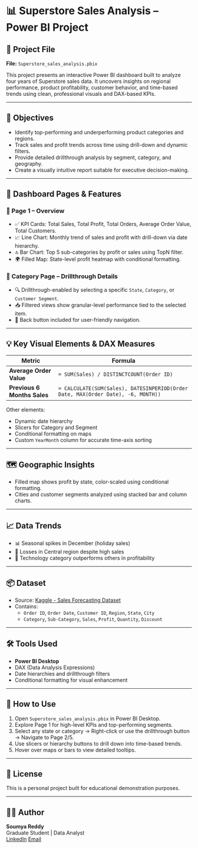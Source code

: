 # 📊 Superstore Sales Analysis – Power BI Project

## 📁 Project File
**File:** `Superstore_sales_analysis.pbix`

This project presents an interactive Power BI dashboard built to analyze four years of Superstore sales data. It uncovers insights on regional performance, product profitability, customer behavior, and time-based trends using clean, professional visuals and DAX-based KPIs.

---

## 🎯 Objectives

- Identify top-performing and underperforming product categories and regions.
- Track sales and profit trends across time using drill-down and dynamic filters.
- Provide detailed drillthrough analysis by segment, category, and geography.
- Create a visually intuitive report suitable for executive decision-making.

---

## 🚀 Dashboard Pages & Features

### 🔹 Page 1 – Overview
- ✅ KPI Cards: Total Sales, Total Profit, Total Orders, Average Order Value, Total Customers.
- 📈 Line Chart: Monthly trend of sales and profit with drill-down via date hierarchy.
- 🔝 Bar Chart: Top 5 sub-categories by profit or sales using TopN filter.
- 🌍 Filled Map: State-level profit heatmap with conditional formatting.

### 🔹 Category Page – Drillthrough Details
- 🔍 Drillthrough-enabled by selecting a specific `State`, `Category`, or `Customer Segment`.
- 📥 Filtered views show granular-level performance tied to the selected item.
- 🔁 Back button included for user-friendly navigation.

---

## 💡 Key Visual Elements & DAX Measures

| Metric | Formula |
|--------|---------|
| **Average Order Value** | `= SUM(Sales) / DISTINCTCOUNT(Order ID)` |
| **Previous 6 Months Sales** | `= CALCULATE(SUM(Sales), DATESINPERIOD(Order Date, MAX(Order Date), -6, MONTH))` |

Other elements:
- Dynamic date hierarchy
- Slicers for Category and Segment
- Conditional formatting on maps
- Custom `YearMonth` column for accurate time-axis sorting

---

## 🗺️ Geographic Insights

- Filled map shows profit by state, color-scaled using conditional formatting.
- Cities and customer segments analyzed using stacked bar and column charts.

---

## 📈 Data Trends

- 📊 Seasonal spikes in December (holiday sales)
- 🚨 Losses in Central region despite high sales
- 🥇 Technology category outperforms others in profitability

---

## 📦 Dataset

- Source: [Kaggle - Sales Forecasting Dataset](https://www.kaggle.com/datasets/rohitsahoo/sales-forecasting)
- Contains:
  - `Order ID`, `Order Date`, `Customer ID`, `Region`, `State`, `City`
  - `Category`, `Sub-Category`, `Sales`, `Profit`, `Quantity`, `Discount`

---

## 🛠 Tools Used

- **Power BI Desktop**
- DAX (Data Analysis Expressions)
- Date hierarchies and drillthrough filters
- Conditional formatting for visual enhancement

---

## 📘 How to Use

1. Open `Superstore_sales_analysis.pbix` in Power BI Desktop.
2. Explore Page 1 for high-level KPIs and top-performing segments.
3. Select any state or category → Right-click or use the drillthrough button → Navigate to Page 2/5.
4. Use slicers or hierarchy buttons to drill down into time-based trends.
5. Hover over maps or bars to view detailed tooltips.

---


## 📄 License

This is a personal project built for educational demonstration purposes.

---

## 🙋‍♂️ Author

**Soumya Reddy**  
Graduate Student | Data Analyst  
[LinkedIn](https://www.linkedin.com/in/soumyab04/)
[Email](soumyabaddham@gmail.com)

